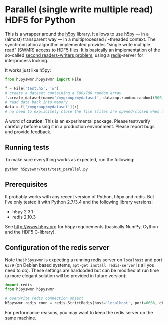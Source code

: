 Parallel (single write multiple read) HDF5 for Python
=====================================================

This is a wrapper around the [h5py](http://www.h5py.org) library.
It allows to use h5py — in a (almost) transparent way — in a multiprocessed / -threaded
context. The synchronization algorithm implemented provides "single write multiple read" (SWMR) access
to HDF5 files. It is basically an implementation of the so-called
[second readers-writers problem](http://en.wikipedia.org/wiki/Readers%E2%80%93writers_problem#The_second_readers-writers_problem),
using a [redis](http://www.redis.io)-server for interprocess locking.

It works just like h5py:

```python
from h5pyswmr.h5pyswmr import File

f = File('test.h5', 'w')
# create a dataset containing a 500x700 random array
f.create_dataset(name='/mygroup/mydataset', data=np.random.random((500, 700)))
# read data back into memory
data = f['/mygroup/mydataset'][:]
# no need to explicitely close the file (files are opened/closed when accessed)
```

A word of **caution**: This is an experimental package. Please test/verify carefully before using
it in a production environment. Please report bugs and provide feedback.


Running tests
-------------

To make sure everything works as expected, run the following:

```
python h5pyswmr/test/test_parallel.py
```

Prerequisites
-------------

It probably works with any recent version of Python, h5py and redis. But I've only tested it with
Python 2.7/3.4 and the following library versions:

* h5py 2.3.1
* redis 2.10.3

See http://www.h5py.org for h5py requirements (basically NumPy, Cython and the HDF5 C-library).


Configuration of the redis server
---------------------------------

Note that `h5pyswmr` is expecting a running redis server on
`localhost` and port `6379` (on Debian based systems, `apt-get install redis-server` is all you need to do).
These settings are hardcoded but can be modified at run time
(a more elegant solution will be provided in future version):

```python
import redis
from h5pyswmr h5pyswmr

# overwrite redis connection object
h5pyswmr.redis_conn = redis.StrictRedis(host='localhost', port=6666, db=0)
```

For performance reasons, you may want to keep the redis server on the same machine.
